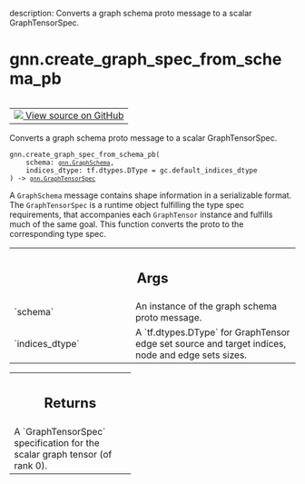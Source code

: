 description: Converts a graph schema proto message to a scalar GraphTensorSpec.

<div itemscope itemtype="http://developers.google.com/ReferenceObject">
<meta itemprop="name" content="gnn.create_graph_spec_from_schema_pb" />
<meta itemprop="path" content="Stable" />
</div>

# gnn.create_graph_spec_from_schema_pb

<!-- Insert buttons and diff -->

<table class="tfo-notebook-buttons tfo-api nocontent" align="left">
<td>
  <a target="_blank" href="https://github.com/tensorflow/gnn/tree/master/tensorflow_gnn/graph/schema_utils.py#L53-L104">
    <img src="https://www.tensorflow.org/images/GitHub-Mark-32px.png" />
    View source on GitHub
  </a>
</td>
</table>



Converts a graph schema proto message to a scalar GraphTensorSpec.

<pre class="devsite-click-to-copy prettyprint lang-py tfo-signature-link">
<code>gnn.create_graph_spec_from_schema_pb(
    schema: <a href="../gnn/GraphSchema.md"><code>gnn.GraphSchema</code></a>,
    indices_dtype: tf.dtypes.DType = gc.default_indices_dtype
) -> <a href="../gnn/GraphTensorSpec.md"><code>gnn.GraphTensorSpec</code></a>
</code></pre>



<!-- Placeholder for "Used in" -->

A `GraphSchema` message contains shape information in a serializable format.
The `GraphTensorSpec` is a runtime object fulfilling the type spec
requirements, that accompanies each `GraphTensor` instance and fulfills much
of the same goal. This function converts the proto to the corresponding type
spec.

<!-- Tabular view -->
 <table class="responsive fixed orange">
<colgroup><col width="214px"><col></colgroup>
<tr><th colspan="2"><h2 class="add-link">Args</h2></th></tr>

<tr>
<td>
`schema`
</td>
<td>
An instance of the graph schema proto message.
</td>
</tr><tr>
<td>
`indices_dtype`
</td>
<td>
A `tf.dtypes.DType` for GraphTensor edge set source and
target indices, node and edge sets sizes.
</td>
</tr>
</table>



<!-- Tabular view -->
 <table class="responsive fixed orange">
<colgroup><col width="214px"><col></colgroup>
<tr><th colspan="2"><h2 class="add-link">Returns</h2></th></tr>
<tr class="alt">
<td colspan="2">
A `GraphTensorSpec` specification for the scalar graph tensor (of rank 0).
</td>
</tr>

</table>

